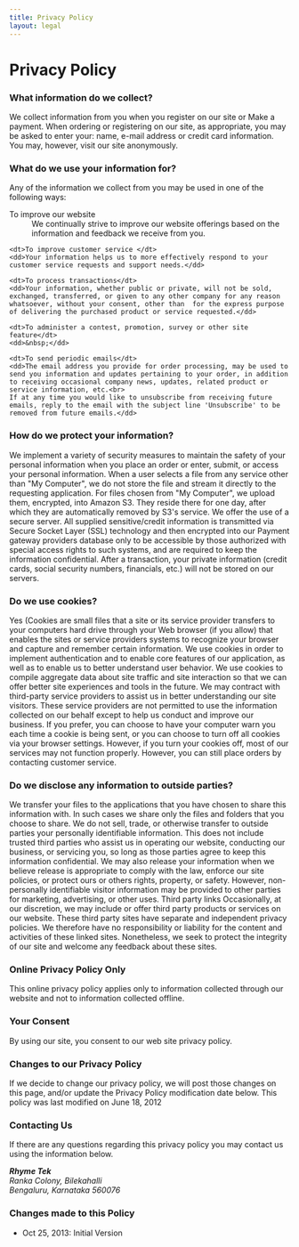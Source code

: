 ```yaml
---
title: Privacy Policy
layout: legal
---
```


<h1 class="mdl-typography--font-light mdl-typography--display-2">Privacy Policy</h1>

<h3 class="mdl-typography--font-light">What information do we collect?</h3>

<p>We collect information from you when you register on our site or Make a payment. When ordering or registering on our site, as appropriate, you may be asked to enter your: name, e-mail address or credit card information. You may, however, visit our site anonymously.</p>


<h3 class="mdl-typography--font-light">What do we use your information for?</h3>

<p>Any of the information we collect from you may be used in one of the following ways:</p>
<dl>
    <dt>To improve our website</dt>
    <dd>We continually strive to improve our website offerings based on the information and feedback we receive from you.</dd>
  
    <dt>To improve customer service </dt>
    <dd>Your information helps us to more effectively respond to your customer service requests and support needs.</dd>
  
    <dt>To process transactions</dt>
    <dd>Your information, whether public or private, will not be sold, exchanged, transferred, or given to any other company for any reason whatsoever, without your consent, other than  for the express purpose of delivering the purchased product or service requested.</dd>
  
    <dt>To administer a contest, promotion, survey or other site feature</dt>
    <dd>&nbsp;</dd>
  
    <dt>To send periodic emails</dt>
    <dd>The email address you provide for order processing, may be used to send you information and updates pertaining to your order, in addition to receiving occasional company news, updates, related product or service information, etc.<br>
    If at any time you would like to unsubscribe from receiving future emails, reply to the email with the subject line 'Unsubscribe' to be removed from future emails.</dd>
</dl>

<h3 class="mdl-typography--font-light">How do we protect your information?</h3>

<p>We implement a variety of security measures to maintain the safety of your personal information when you place an order or enter, submit, or access your personal information. When a user selects a file from any service other than "My Computer", we do not store the file and stream it directly to the requesting application. For files chosen from "My Computer", we upload them, encrypted, into Amazon S3. They reside there for one day, after which they are automatically removed by S3's service. We offer the use of a secure server. All supplied sensitive/credit information is transmitted via Secure Socket Layer (SSL) technology and then encrypted into our Payment gateway providers database only to be accessible by those authorized with special access rights to such systems, and are required to keep the information confidential. After a transaction, your private information (credit cards, social security numbers, financials, etc.) will not be stored on our servers.</p>


<h3 class="mdl-typography--font-light">Do we use cookies?</h3>

<p>Yes (Cookies are small files that a site or its service provider transfers to your computers hard drive through your Web browser (if you allow) that enables the sites or service providers systems to recognize your browser and capture and remember certain information. We use cookies in order to implement authentication and to enable core features of our application, as well as to enable us to better understand user behavior. We use cookies to compile aggregate data about site traffic and site interaction so that we can offer better site experiences and tools in the future. We may contract with third-party service providers to assist us in better understanding our site visitors. These service providers are not permitted to use the information collected on our behalf except to help us conduct and improve our business. If you prefer, you can choose to have your computer warn you each time a cookie is being sent, or you can choose to turn off all cookies via your browser settings. However, if you turn your cookies off, most of our services may not function properly. However, you can still place orders by contacting customer service. </p>


<h3 class="mdl-typography--font-light">Do we disclose any information to outside parties?</h3>

<p>We transfer your files to the applications that you have chosen to share this information with. In such cases we share only the files and folders that you choose to share. We do not sell, trade, or otherwise transfer to outside parties your personally identifiable information. This does not include trusted third parties who assist us in operating our website, conducting our business, or servicing you, so long as those parties agree to keep this information confidential. We may also release your information when we believe release is appropriate to comply with the law, enforce our site policies, or protect ours or others rights, property, or safety. However, non-personally identifiable visitor information may be provided to other parties for marketing, advertising, or other uses. Third party links Occasionally, at our discretion, we may include or offer third party products or services on our website. These third party sites have separate and independent privacy policies. We therefore have no responsibility or liability for the content and activities of these linked sites. Nonetheless, we seek to protect the integrity of our site and welcome any feedback about these sites.</p>


<h3 class="mdl-typography--font-light">Online Privacy Policy Only </h3>

<p>This online privacy policy applies only to information collected through our website and not to information collected offline.</p>


<h3 class="mdl-typography--font-light">Your Consent</h3>

<p>By using our site, you consent to our web site privacy policy.</p>


<h3 class="mdl-typography--font-light">Changes to our Privacy Policy</h3>

<p>If we decide to change our privacy policy, we will post those changes on this page, and/or update the Privacy Policy modification date below. This policy was last modified on June 18, 2012</p>


<h3 class="mdl-typography--font-light">Contacting Us</h3>

<p>If there are any questions regarding this privacy policy you may contact us using the information below.</p>

<address>
    <strong>Rhyme Tek</strong><br>
    Ranka Colony, Bilekahalli<br>
    Bengaluru, Karnataka 560076
</address>


<h3 class="mdl-typography--font-light">Changes made to this Policy</h3>

<ul>
    <li>Oct 25, 2013: Initial Version</li>
</ul>